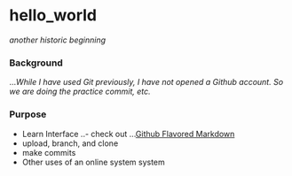 # hello_world
_another historic beginning_
### Background
...*While I have used Git previously, I have not opened a Github account.
So we are doing the practice commit, etc.*
### Purpose
- Learn Interface
..- check out 
...[Github Flavored Markdown](https://help.github.com/categories/writing-on-github/)
- upload, branch, and clone
- make commits
- Other uses of an online system system
